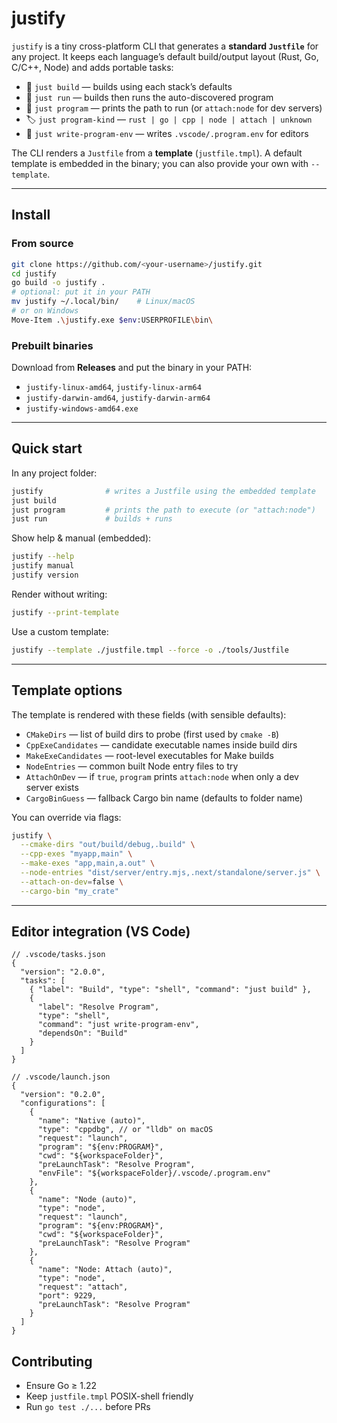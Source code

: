 # justify

`justify` is a tiny cross-platform CLI that generates a **standard `Justfile`**
for any project. It keeps each language’s default build/output
layout (Rust, Go, C/C++, Node) and adds portable tasks:

- 🔨 `just build` — builds using each stack’s defaults  
- 🚀 `just run` — builds then runs the auto-discovered program  
- 🔎 `just program` — prints the path to run
  (or `attach:node` for dev servers)  
- 🏷 `just program-kind` — `rust | go | cpp | node | attach | unknown`  
- 📝 `just write-program-env` — writes `.vscode/.program.env` for editors

The CLI renders a `Justfile` from a **template** (`justfile.tmpl`). A default
template is embedded in the binary; you can also provide your own with `--template`.

---

## Install

### From source

```bash
git clone https://github.com/<your-username>/justify.git
cd justify
go build -o justify .
# optional: put it in your PATH
mv justify ~/.local/bin/    # Linux/macOS
# or on Windows
Move-Item .\justify.exe $env:USERPROFILE\bin\
```

### Prebuilt binaries

Download from **Releases** and put the binary in your PATH:

- `justify-linux-amd64`, `justify-linux-arm64`
- `justify-darwin-amd64`, `justify-darwin-arm64`
- `justify-windows-amd64.exe`

---

## Quick start

In any project folder:

```bash
justify              # writes a Justfile using the embedded template
just build
just program         # prints the path to execute (or "attach:node")
just run             # builds + runs
```

Show help & manual (embedded):

```bash
justify --help
justify manual
justify version
```

Render without writing:

```bash
justify --print-template
```

Use a custom template:

```bash
justify --template ./justfile.tmpl --force -o ./tools/Justfile
```

---

## Template options

The template is rendered with these fields (with sensible defaults):

- `CMakeDirs` — list of build dirs to probe (first used by `cmake -B`)  
- `CppExeCandidates` — candidate executable names inside build dirs  
- `MakeExeCandidates` — root-level executables for Make builds  
- `NodeEntries` — common built Node entry files to try  
- `AttachOnDev` — if `true`, `program` prints `attach:node` when only
  a dev server exists  
- `CargoBinGuess` — fallback Cargo bin name (defaults to folder name)

You can override via flags:

```bash
justify \
  --cmake-dirs "out/build/debug,.build" \
  --cpp-exes "myapp,main" \
  --make-exes "app,main,a.out" \
  --node-entries "dist/server/entry.mjs,.next/standalone/server.js" \
  --attach-on-dev=false \
  --cargo-bin "my_crate"
```

---

## Editor integration (VS Code)

```jsonc
// .vscode/tasks.json
{
  "version": "2.0.0",
  "tasks": [
    { "label": "Build", "type": "shell", "command": "just build" },
    { 
      "label": "Resolve Program",
      "type": "shell",
      "command": "just write-program-env",
      "dependsOn": "Build" 
    }
  ]
}
```

```jsonc
// .vscode/launch.json
{
  "version": "0.2.0",
  "configurations": [
    {
      "name": "Native (auto)",
      "type": "cppdbg", // or "lldb" on macOS
      "request": "launch",
      "program": "${env:PROGRAM}",
      "cwd": "${workspaceFolder}",
      "preLaunchTask": "Resolve Program",
      "envFile": "${workspaceFolder}/.vscode/.program.env"
    },
    {
      "name": "Node (auto)",
      "type": "node",
      "request": "launch",
      "program": "${env:PROGRAM}",
      "cwd": "${workspaceFolder}",
      "preLaunchTask": "Resolve Program"
    },
    {
      "name": "Node: Attach (auto)",
      "type": "node",
      "request": "attach",
      "port": 9229,
      "preLaunchTask": "Resolve Program"
    }
  ]
}
```

## Contributing

- Ensure Go ≥ 1.22
- Keep `justfile.tmpl` POSIX-shell friendly
- Run `go test ./...` before PRs
